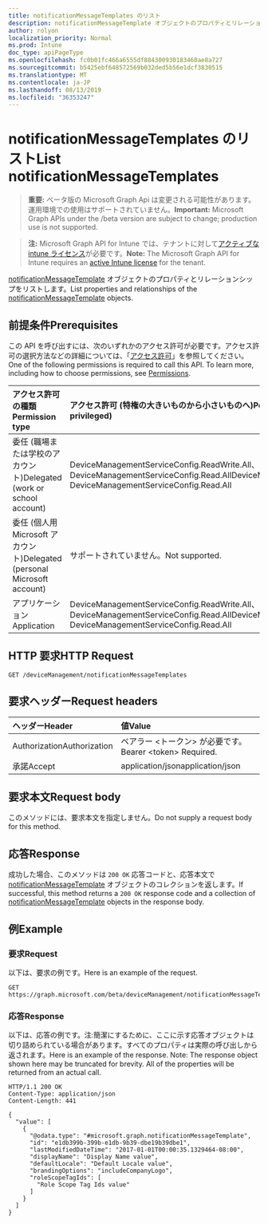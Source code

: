 ```yaml
---
title: notificationMessageTemplates のリスト
description: notificationMessageTemplate オブジェクトのプロパティとリレーションシップをリストします。
author: rolyon
localization_priority: Normal
ms.prod: Intune
doc_type: apiPageType
ms.openlocfilehash: fc0b01fc466a6555df884300930183460ae8a727
ms.sourcegitcommit: b5425ebf648572569b032ded5b56e1dcf3830515
ms.translationtype: MT
ms.contentlocale: ja-JP
ms.lasthandoff: 08/13/2019
ms.locfileid: "36353247"
---
```

# <a name="list-notificationmessagetemplates"></a><span data-ttu-id="11441-103">notificationMessageTemplates のリスト</span><span class="sxs-lookup"><span data-stu-id="11441-103">List notificationMessageTemplates</span></span>

> <span data-ttu-id="11441-104">**重要:** ベータ版の Microsoft Graph Api は変更される可能性があります。運用環境での使用はサポートされていません。</span><span class="sxs-lookup"><span data-stu-id="11441-104">**Important:** Microsoft Graph APIs under the /beta version are subject to change; production use is not supported.</span></span>

> <span data-ttu-id="11441-105">**注:** Microsoft Graph API for Intune では、テナントに対して[アクティブな intune ライセンス](https://go.microsoft.com/fwlink/?linkid=839381)が必要です。</span><span class="sxs-lookup"><span data-stu-id="11441-105">**Note:** The Microsoft Graph API for Intune requires an [active Intune license](https://go.microsoft.com/fwlink/?linkid=839381) for the tenant.</span></span>

<span data-ttu-id="11441-106">[notificationMessageTemplate](../resources/intune-notification-notificationmessagetemplate.md) オブジェクトのプロパティとリレーションシップをリストします。</span><span class="sxs-lookup"><span data-stu-id="11441-106">List properties and relationships of the [notificationMessageTemplate](../resources/intune-notification-notificationmessagetemplate.md) objects.</span></span>

## <a name="prerequisites"></a><span data-ttu-id="11441-107">前提条件</span><span class="sxs-lookup"><span data-stu-id="11441-107">Prerequisites</span></span>
<span data-ttu-id="11441-p101">この API を呼び出すには、次のいずれかのアクセス許可が必要です。アクセス許可の選択方法などの詳細については、「[アクセス許可](/graph/permissions-reference)」を参照してください。</span><span class="sxs-lookup"><span data-stu-id="11441-p101">One of the following permissions is required to call this API. To learn more, including how to choose permissions, see [Permissions](/graph/permissions-reference).</span></span>

|<span data-ttu-id="11441-110">アクセス許可の種類</span><span class="sxs-lookup"><span data-stu-id="11441-110">Permission type</span></span>|<span data-ttu-id="11441-111">アクセス許可 (特権の大きいものから小さいものへ)</span><span class="sxs-lookup"><span data-stu-id="11441-111">Permissions (from most to least privileged)</span></span>|
|:---|:---|
|<span data-ttu-id="11441-112">委任 (職場または学校のアカウント)</span><span class="sxs-lookup"><span data-stu-id="11441-112">Delegated (work or school account)</span></span>|<span data-ttu-id="11441-113">DeviceManagementServiceConfig.ReadWrite.All、DeviceManagementServiceConfig.Read.All</span><span class="sxs-lookup"><span data-stu-id="11441-113">DeviceManagementServiceConfig.ReadWrite.All, DeviceManagementServiceConfig.Read.All</span></span>|
|<span data-ttu-id="11441-114">委任 (個人用 Microsoft アカウント)</span><span class="sxs-lookup"><span data-stu-id="11441-114">Delegated (personal Microsoft account)</span></span>|<span data-ttu-id="11441-115">サポートされていません。</span><span class="sxs-lookup"><span data-stu-id="11441-115">Not supported.</span></span>|
|<span data-ttu-id="11441-116">アプリケーション</span><span class="sxs-lookup"><span data-stu-id="11441-116">Application</span></span>|<span data-ttu-id="11441-117">DeviceManagementServiceConfig.ReadWrite.All、DeviceManagementServiceConfig.Read.All</span><span class="sxs-lookup"><span data-stu-id="11441-117">DeviceManagementServiceConfig.ReadWrite.All, DeviceManagementServiceConfig.Read.All</span></span>|

## <a name="http-request"></a><span data-ttu-id="11441-118">HTTP 要求</span><span class="sxs-lookup"><span data-stu-id="11441-118">HTTP Request</span></span>
<!-- {
  "blockType": "ignored"
}
-->
``` http
GET /deviceManagement/notificationMessageTemplates
```

## <a name="request-headers"></a><span data-ttu-id="11441-119">要求ヘッダー</span><span class="sxs-lookup"><span data-stu-id="11441-119">Request headers</span></span>
|<span data-ttu-id="11441-120">ヘッダー</span><span class="sxs-lookup"><span data-stu-id="11441-120">Header</span></span>|<span data-ttu-id="11441-121">値</span><span class="sxs-lookup"><span data-stu-id="11441-121">Value</span></span>|
|:---|:---|
|<span data-ttu-id="11441-122">Authorization</span><span class="sxs-lookup"><span data-stu-id="11441-122">Authorization</span></span>|<span data-ttu-id="11441-123">ベアラー &lt;トークン&gt; が必要です。</span><span class="sxs-lookup"><span data-stu-id="11441-123">Bearer &lt;token&gt; Required.</span></span>|
|<span data-ttu-id="11441-124">承諾</span><span class="sxs-lookup"><span data-stu-id="11441-124">Accept</span></span>|<span data-ttu-id="11441-125">application/json</span><span class="sxs-lookup"><span data-stu-id="11441-125">application/json</span></span>|

## <a name="request-body"></a><span data-ttu-id="11441-126">要求本文</span><span class="sxs-lookup"><span data-stu-id="11441-126">Request body</span></span>
<span data-ttu-id="11441-127">このメソッドには、要求本文を指定しません。</span><span class="sxs-lookup"><span data-stu-id="11441-127">Do not supply a request body for this method.</span></span>

## <a name="response"></a><span data-ttu-id="11441-128">応答</span><span class="sxs-lookup"><span data-stu-id="11441-128">Response</span></span>
<span data-ttu-id="11441-129">成功した場合、このメソッドは `200 OK` 応答コードと、応答本文で [notificationMessageTemplate](../resources/intune-notification-notificationmessagetemplate.md) オブジェクトのコレクションを返します。</span><span class="sxs-lookup"><span data-stu-id="11441-129">If successful, this method returns a `200 OK` response code and a collection of [notificationMessageTemplate](../resources/intune-notification-notificationmessagetemplate.md) objects in the response body.</span></span>

## <a name="example"></a><span data-ttu-id="11441-130">例</span><span class="sxs-lookup"><span data-stu-id="11441-130">Example</span></span>

### <a name="request"></a><span data-ttu-id="11441-131">要求</span><span class="sxs-lookup"><span data-stu-id="11441-131">Request</span></span>
<span data-ttu-id="11441-132">以下は、要求の例です。</span><span class="sxs-lookup"><span data-stu-id="11441-132">Here is an example of the request.</span></span>
``` http
GET https://graph.microsoft.com/beta/deviceManagement/notificationMessageTemplates
```

### <a name="response"></a><span data-ttu-id="11441-133">応答</span><span class="sxs-lookup"><span data-stu-id="11441-133">Response</span></span>
<span data-ttu-id="11441-p102">以下は、応答の例です。注:簡潔にするために、ここに示す応答オブジェクトは切り詰められている場合があります。すべてのプロパティは実際の呼び出しから返されます。</span><span class="sxs-lookup"><span data-stu-id="11441-p102">Here is an example of the response. Note: The response object shown here may be truncated for brevity. All of the properties will be returned from an actual call.</span></span>
``` http
HTTP/1.1 200 OK
Content-Type: application/json
Content-Length: 441

{
  "value": [
    {
      "@odata.type": "#microsoft.graph.notificationMessageTemplate",
      "id": "e1db399b-399b-e1db-9b39-dbe19b39dbe1",
      "lastModifiedDateTime": "2017-01-01T00:00:35.1329464-08:00",
      "displayName": "Display Name value",
      "defaultLocale": "Default Locale value",
      "brandingOptions": "includeCompanyLogo",
      "roleScopeTagIds": [
        "Role Scope Tag Ids value"
      ]
    }
  ]
}
```






